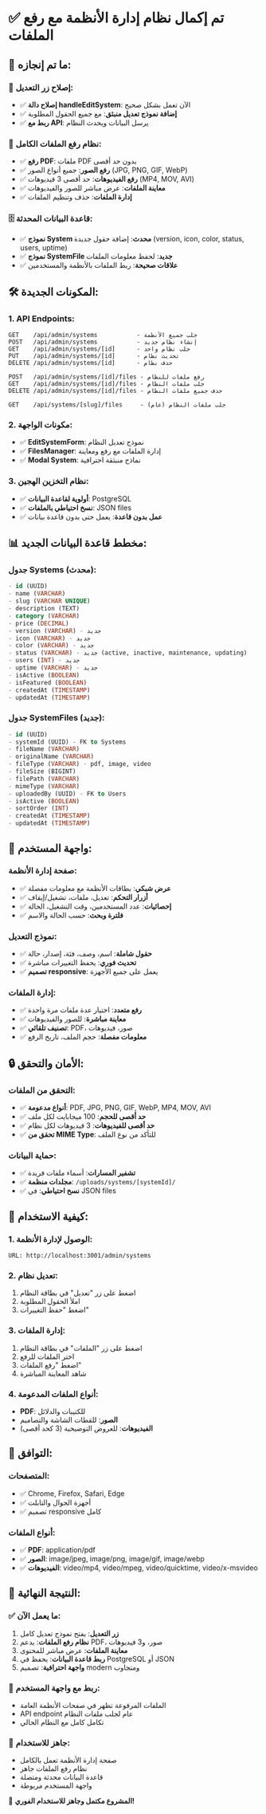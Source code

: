 # ✅ تم إكمال نظام إدارة الأنظمة مع رفع الملفات

## 🎯 **ما تم إنجازه:**

### **🔧 إصلاح زر التعديل:**
- ✅ **إصلاح دالة handleEditSystem**: الآن تعمل بشكل صحيح
- ✅ **إضافة نموذج تعديل منبثق**: مع جميع الحقول المطلوبة
- ✅ **ربط مع API**: يرسل البيانات ويحدث النظام

### **📁 نظام رفع الملفات الكامل:**
- ✅ **رفع PDF**: ملفات PDF بدون حد أقصى
- ✅ **رفع الصور**: جميع أنواع الصور (JPG, PNG, GIF, WebP)
- ✅ **رفع الفيديوهات**: حد أقصى 3 فيديوهات (MP4, MOV, AVI)
- ✅ **معاينة الملفات**: عرض مباشر للصور والفيديوهات
- ✅ **إدارة الملفات**: حذف وتنظيم الملفات

### **🗄️ قاعدة البيانات المحدثة:**
- ✅ **نموذج System محدث**: إضافة حقول جديدة (version, icon, color, status, users, uptime)
- ✅ **نموذج SystemFile جديد**: لحفظ معلومات الملفات
- ✅ **علاقات صحيحة**: ربط الملفات بالأنظمة والمستخدمين

## 🛠️ **المكونات الجديدة:**

### **1. API Endpoints:**
```
GET    /api/admin/systems           - جلب جميع الأنظمة
POST   /api/admin/systems           - إنشاء نظام جديد
GET    /api/admin/systems/[id]      - جلب نظام واحد
PUT    /api/admin/systems/[id]      - تحديث نظام
DELETE /api/admin/systems/[id]      - حذف نظام

POST   /api/admin/systems/[id]/files - رفع ملفات للنظام
GET    /api/admin/systems/[id]/files - جلب ملفات النظام
DELETE /api/admin/systems/[id]/files - حذف جميع ملفات النظام

GET    /api/systems/[slug]/files     - جلب ملفات النظام (عام)
```

### **2. مكونات الواجهة:**
- ✅ **EditSystemForm**: نموذج تعديل النظام
- ✅ **FilesManager**: إدارة الملفات مع رفع ومعاينة
- ✅ **Modal System**: نماذج منبثقة احترافية

### **3. نظام التخزين الهجين:**
- ✅ **أولوية لقاعدة البيانات**: PostgreSQL
- ✅ **نسخ احتياطي بالملفات**: JSON files
- ✅ **عمل بدون قاعدة**: يعمل حتى بدون قاعدة بيانات

## 📊 **مخطط قاعدة البيانات الجديد:**

### **جدول Systems (محدث):**
```sql
- id (UUID)
- name (VARCHAR)
- slug (VARCHAR UNIQUE)
- description (TEXT)
- category (VARCHAR)
- price (DECIMAL)
- version (VARCHAR) - جديد
- icon (VARCHAR) - جديد
- color (VARCHAR) - جديد
- status (VARCHAR) - جديد (active, inactive, maintenance, updating)
- users (INT) - جديد
- uptime (VARCHAR) - جديد
- isActive (BOOLEAN)
- isFeatured (BOOLEAN)
- createdAt (TIMESTAMP)
- updatedAt (TIMESTAMP)
```

### **جدول SystemFiles (جديد):**
```sql
- id (UUID)
- systemId (UUID) - FK to Systems
- fileName (VARCHAR)
- originalName (VARCHAR)
- fileType (VARCHAR) - pdf, image, video
- fileSize (BIGINT)
- filePath (VARCHAR)
- mimeType (VARCHAR)
- uploadedBy (UUID) - FK to Users
- isActive (BOOLEAN)
- sortOrder (INT)
- createdAt (TIMESTAMP)
- updatedAt (TIMESTAMP)
```

## 🎨 **واجهة المستخدم:**

### **صفحة إدارة الأنظمة:**
- ✅ **عرض شبكي**: بطاقات الأنظمة مع معلومات مفصلة
- ✅ **أزرار التحكم**: تعديل، ملفات، تشغيل/إيقاف
- ✅ **إحصائيات**: عدد المستخدمين، وقت التشغيل، الحالة
- ✅ **فلترة وبحث**: حسب الحالة والاسم

### **نموذج التعديل:**
- ✅ **حقول شاملة**: اسم، وصف، فئة، إصدار، حالة
- ✅ **تحديث فوري**: يحفظ التغييرات مباشرة
- ✅ **تصميم responsive**: يعمل على جميع الأجهزة

### **إدارة الملفات:**
- ✅ **رفع متعدد**: اختيار عدة ملفات مرة واحدة
- ✅ **معاينة مباشرة**: للصور والفيديوهات
- ✅ **تصنيف تلقائي**: PDF، صور، فيديوهات
- ✅ **معلومات مفصلة**: حجم الملف، تاريخ الرفع

## 🔒 **الأمان والتحقق:**

### **التحقق من الملفات:**
- ✅ **أنواع مدعومة**: PDF, JPG, PNG, GIF, WebP, MP4, MOV, AVI
- ✅ **حد أقصى للحجم**: 100 ميجابايت لكل ملف
- ✅ **حد أقصى للفيديوهات**: 3 فيديوهات لكل نظام
- ✅ **تحقق من MIME Type**: للتأكد من نوع الملف

### **حماية البيانات:**
- ✅ **تشفير المسارات**: أسماء ملفات فريدة
- ✅ **مجلدات منظمة**: `/uploads/systems/[systemId]/`
- ✅ **نسخ احتياطي**: في JSON files

## 🚀 **كيفية الاستخدام:**

### **1. الوصول لإدارة الأنظمة:**
```
URL: http://localhost:3001/admin/systems
```

### **2. تعديل نظام:**
1. اضغط على زر "تعديل" في بطاقة النظام
2. املأ الحقول المطلوبة
3. اضغط "حفظ التغييرات"

### **3. إدارة الملفات:**
1. اضغط على زر "الملفات" في بطاقة النظام
2. اختر الملفات للرفع
3. اضغط "رفع الملفات"
4. شاهد المعاينة المباشرة

### **4. أنواع الملفات المدعومة:**
- **PDF**: للكتيبات والدلائل
- **الصور**: للقطات الشاشة والتصاميم
- **الفيديوهات**: للعروض التوضيحية (3 كحد أقصى)

## 📱 **التوافق:**

### **المتصفحات:**
- ✅ Chrome, Firefox, Safari, Edge
- ✅ أجهزة الجوال والتابلت
- ✅ تصميم responsive كامل

### **أنواع الملفات:**
- ✅ **PDF**: application/pdf
- ✅ **الصور**: image/jpeg, image/png, image/gif, image/webp
- ✅ **الفيديوهات**: video/mp4, video/mpeg, video/quicktime, video/x-msvideo

## 🎊 **النتيجة النهائية:**

### **✅ ما يعمل الآن:**
1. **زر التعديل**: يفتح نموذج تعديل كامل
2. **نظام رفع الملفات**: يدعم PDF، صور، و3 فيديوهات
3. **معاينة الملفات**: عرض مباشر للمحتوى
4. **ربط قاعدة البيانات**: يحفظ في PostgreSQL أو JSON
5. **واجهة احترافية**: تصميم modern ومتجاوب

### **🔗 ربط مع واجهة المستخدم:**
- الملفات المرفوعة تظهر في صفحات الأنظمة العامة
- API endpoint عام لجلب ملفات النظام
- تكامل كامل مع النظام الحالي

### **🎯 جاهز للاستخدام:**
- صفحة إدارة الأنظمة تعمل بالكامل
- نظام رفع الملفات جاهز
- قاعدة البيانات محدثة ومتصلة
- واجهة المستخدم مربوطة

🚀 **المشروع مكتمل وجاهز للاستخدام الفوري!**
